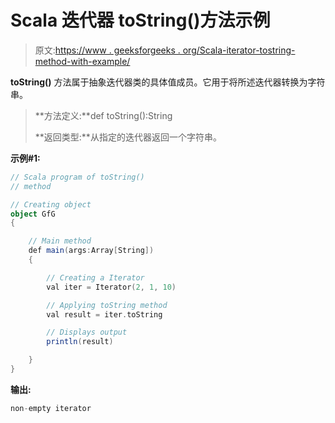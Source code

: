 # Scala 迭代器 toString()方法示例

> 原文:[https://www . geeksforgeeks . org/Scala-iterator-tostring-method-with-example/](https://www.geeksforgeeks.org/scala-iterator-tostring-method-with-example/)

**toString()** 方法属于抽象迭代器类的具体值成员。它用于将所述迭代器转换为字符串。

> **方法定义:**def toString():String
> 
> **返回类型:**从指定的迭代器返回一个字符串。

**示例#1:**

```scala
// Scala program of toString()
// method

// Creating object
object GfG
{ 

    // Main method
    def main(args:Array[String])
    {

        // Creating a Iterator 
        val iter = Iterator(2, 1, 10)

        // Applying toString method 
        val result = iter.toString

        // Displays output
        println(result)

    }
}
```

**输出:**

```scala
non-empty iterator

```